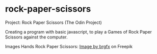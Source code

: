# rock-paper-scissors
Project: Rock Paper Scissors (The Odin Project)

Creating a program with basic javascript, to play a Games of
Rock Paper Scissors against the computer.

Images Hands Rock Paper Scissors:
<a href="https://www.freepik.com/free-vector/hand-icons_23665536.htm#query=rock%20paper%20scissors&position=31&from_view=search&track=ais&uuid=5299bade-92a0-4c61-bf7c-f9bb12856458">Image by brgfx</a> on Freepik